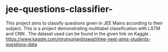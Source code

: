 # jee-questions-classifier-
This project aims to classify questions given in JEE Mains according to their subject. This is a project demonstrating multilabel classification with LSTM and CNN . 
The dataset used can be found in the given link on Kaggle . 
https://www.kaggle.com/mrutyunjaybiswal/iitjee-neet-aims-students-questions-data

